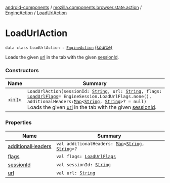 [android-components](../../../index.md) / [mozilla.components.browser.state.action](../../index.md) / [EngineAction](../index.md) / [LoadUrlAction](./index.md)

# LoadUrlAction

`data class LoadUrlAction : `[`EngineAction`](../index.md) [(source)](https://github.com/mozilla-mobile/android-components/blob/master/components/browser/state/src/main/java/mozilla/components/browser/state/action/BrowserAction.kt#L466)

Loads the given [url](url.md) in the tab with the given [sessionId](session-id.md).

### Constructors

| Name | Summary |
|---|---|
| [&lt;init&gt;](-init-.md) | `LoadUrlAction(sessionId: `[`String`](https://kotlinlang.org/api/latest/jvm/stdlib/kotlin/-string/index.html)`, url: `[`String`](https://kotlinlang.org/api/latest/jvm/stdlib/kotlin/-string/index.html)`, flags: `[`LoadUrlFlags`](../../../mozilla.components.concept.engine/-engine-session/-load-url-flags/index.md)` = EngineSession.LoadUrlFlags.none(), additionalHeaders: `[`Map`](https://kotlinlang.org/api/latest/jvm/stdlib/kotlin.collections/-map/index.html)`<`[`String`](https://kotlinlang.org/api/latest/jvm/stdlib/kotlin/-string/index.html)`, `[`String`](https://kotlinlang.org/api/latest/jvm/stdlib/kotlin/-string/index.html)`>? = null)`<br>Loads the given [url](url.md) in the tab with the given [sessionId](session-id.md). |

### Properties

| Name | Summary |
|---|---|
| [additionalHeaders](additional-headers.md) | `val additionalHeaders: `[`Map`](https://kotlinlang.org/api/latest/jvm/stdlib/kotlin.collections/-map/index.html)`<`[`String`](https://kotlinlang.org/api/latest/jvm/stdlib/kotlin/-string/index.html)`, `[`String`](https://kotlinlang.org/api/latest/jvm/stdlib/kotlin/-string/index.html)`>?` |
| [flags](flags.md) | `val flags: `[`LoadUrlFlags`](../../../mozilla.components.concept.engine/-engine-session/-load-url-flags/index.md) |
| [sessionId](session-id.md) | `val sessionId: `[`String`](https://kotlinlang.org/api/latest/jvm/stdlib/kotlin/-string/index.html) |
| [url](url.md) | `val url: `[`String`](https://kotlinlang.org/api/latest/jvm/stdlib/kotlin/-string/index.html) |
